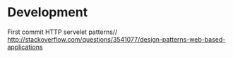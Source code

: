 # Development
First commit
HTTP servelet patterns// http://stackoverflow.com/questions/3541077/design-patterns-web-based-applications
